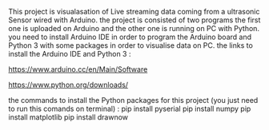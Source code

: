This project is visualasation of Live streaming data coming from a ultrasonic Sensor wired with Arduino.
the project is consisted of two programs the first one is uploaded on Arduino and the other one is running on PC with Python.
you need to install Arduino IDE in order to program the Arduino board and Python 3 with some packages in order to visualise data on PC.
the links to install the Arduino IDE and Python 3 :

https://www.arduino.cc/en/Main/Software

https://www.python.org/downloads/

the commands to install the Python packages for this project (you just need to run this comands on terminal) :
pip install pyserial
pip install numpy 
pip install matplotlib
pip install drawnow

